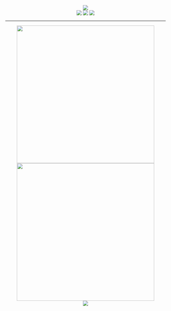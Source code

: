 <p align="center">
<img src="https://readme-typing-svg.herokuapp.com?font=Fira+Code&pause=1000&color=FF69B4&center=true&vCenter=true&width=435&lines=%F0%9F%8F%B3%EF%B8%8F%E2%80%8D%E2%9A%A7%EF%B8%8F+Desd21's+GitHub+Profile+%F0%9F%8F%B3%EF%B8%8F%E2%80%8D%E2%9A%A7%EF%B8%8F" />
<br>
<img src="https://img.shields.io/static/v1?label=Gender&message=Male-To-Female&color=ff69b4&style=for-the-badge" />
<img src="https://img.shields.io/github/followers/WhiteElytra?label=github%20followers&logo=github&style=for-the-badge" />
<img src="https://img.shields.io/twitter/follow/WhiteElytra?label=twitter%20%40WhiteElytra&logo=twitter&style=for-the-badge" />
</p>

-----

<p align="center">
<img src="https://github-readme-stats.vercel.app/api?username=WhiteElytra&count_private=true&show_icons=true&theme=buefy" width="432" />
<img src="https://streak-stats.demolab.com/?user=WhiteElytra" width="432" />
<br>
<img src="https://activity-graph.herokuapp.com/graph?username=Ashutosh00710&theme=minimal" />
</p>
